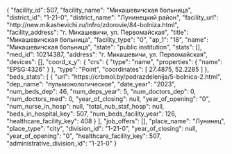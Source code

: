 {
    "facility_id": 507,
    "facility_name": "Микашевичская больница",
    "district_id": "1-21-0",
    "district_name": "Лунинецкий район",
    "facility_url": "http:\/\/new.mikashevichi.ru\/infro\/zdorovie\/84-bolniza.html",
    "facility_address": "г. Микашевичи, ул. Первомайская",
    "title": "Микашевичская больница",
    "facility_type": "0",
    "ap_1": "18",
    "name": "Микашевичская больница",
    "state": "public institution",
    "stats": [],
    "med_id": 10214387,
    "address": "г. Микашевичи, ул. Первомайская",
    "devices": [],
    "coord_x_y": {
        "crs": {
            "type": "name",
            "properties": {
                "name": "EPSG:4326"
            }
        },
        "type": "Point",
        "coordinates": [
            27.4875,
            52.2285
        ]
    },
    "beds_stats": [
        {
            "url": "https:\/\/crbmol.by\/podrazdelenija\/5-bolnica-2.html",
            "dep_name": "пульмонологическое",
            "date_year": "2023",
            "num_beds_dep": 46,
            "num_deps_year": 5,
            "num_doctors_dep": 0,
            "num_doctors_med": 0,
            "year_of_closing": null,
            "year_of_opening": "0",
            "num_nurse_in_hosp": null,
            "total_nub_staf_hosp": null,
            "beds_in_hospital_key": 507,
            "num_beds_facility_year": 126,
            "healthcare_facility_key": 408
        }
    ],
    "job_offers": [],
    "place_name": "Лунинец",
    "place_type": "city",
    "division_id": "1-21-0",
    "year_of_closing": null,
    "year_of_opening": "0",
    "healthcare_facility_key": 507,
    "administrative_division_id": "1-21-0"
}